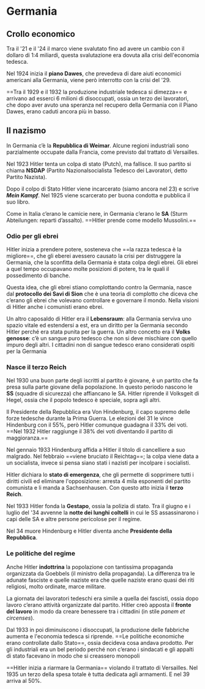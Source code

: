 # Germania
## Crollo economico
Tra il '21 e il '24 il marco viene svalutato fino ad avere un cambio con il dollaro di 1:4 miliardi, questa svalutazione era dovuta alla crisi dell'economia tedesca.

Nel 1924 inizia il **piano Dawes**, che prevedeva di dare aiuti economici americani alla Germania, viene però interrotto con la crisi del '29.

==Tra il 1929 e il 1932 la produzione industriale tedesca si dimezza== e arrivano ad esserci 6 milioni di disoccupati, ossia un terzo dei lavoratori, che dopo aver avuto una speranza nel recupero della Germania con il Piano Dawes, erano caduti ancora più in basso.

## Il nazismo
In Germania c’è la **Repubblica di Weimar**. Alcune regioni industriali sono parzialmente occupate dalla Francia, come previsto dal trattato di Versailles.

Nel 1923 Hitler tenta un colpa di stato (Putch), ma fallisce. Il suo partito si chiama **NSDAP** (Partito Nazionalsocialista Tedesco dei Lavoratori, detto Partito Nazista).

Dopo il colpo di Stato Hitler viene incarcerato (siamo ancora nel 23) e scrive _**Mein Kampf**_. Nel 1925 viene scarcerato per buona condotta e pubblica il suo libro.

Come in Italia c’erano le camicie nere, in Germania c’erano le **SA** (Sturm Abteilungen: reparti d’assalto). 
==Hitler prende come modello Mussolini.==

### Odio per gli ebrei
Hitler inizia a prendere potere, sosteneva che ==la razza tedesca è la migliore==, che gli eberei avessero causato la crisi per distruggere la Germania, che la sconfitta della Germania è stata colpa degli ebrei.
Gli ebrei a quel tempo occupavano molte posizioni di potere, tra le quali il possedimento di banche.

Questa idea, che gli ebrei stiano complottando contro la Germania, nasce dal **protocollo dei Savi di Sion** che è una teoria di complotto che diceva che c’erano gli ebrei che volevano controllare e governare il mondo. Nella visioni di Hitler anche i comunisti erano ebrei.

Un altro caposaldo di Hitler era il **Lebensraum**: alla Germania serviva uno spazio vitale ed estendersi a est, era un diritto per la Germania secondo Hitler perché era stata punita per la guerra.
Un altro concetto era il **Volks genosse**: c’è un sangue puro tedesco che non si deve mischiare con quello impuro degli altri. I cittadini non di sangue tedesco erano considerati ospiti per la Germania

### Nasce il terzo Reich
Nel 1930 una buon parte degli iscritti al partito è giovane, è un partito che fa presa sulla parte giovane della popolazione. In questo periodo nascono le **SS** (squadre di sicurezza) che affiancano le SA.
Hitler riprende il Volksgeit di Hegel, ossia che il popolo tedesco è speciale, sopra agli altri. 

Il Presidente della Repubblica era Von Hindenburg, il capo supremo delle forze tedesche durante la Prima Guerra. Le elezioni del 31 le vince Hindenburg con il 55%, però Hitler comunque guadagna il 33% dei voti.
==Nel 1932 Hitler raggiunge il 38% dei voti diventando il partito di maggioranza.==

Nel gennaio 1933 Hindenburg affida a Hitler il titolo di cancelliere a suo malgrado. Nel febbraio ==viene bruciato il Reichtag==; la colpa viene data a un socialista, invece si pensa siano stati i nazisti per incolpare i socialisti.

Hitler dichiara lo **stato di emergenza**, che gli permette di sopprimere tutti i diritti civili ed eliminare l'opposizione: arresta 4 mila esponenti del partito comunista e li manda a Sachsenhausen.
Con questo atto inizia il **terzo Reich**.

Nel 1933 Hitler fonda la **Gestapo**, ossia la polizia di stato.
Tra il giugno e i luglio del '34 avvenne la **notte dei lunghi coltelli** in cui le SS assassinarono i capi delle SA e altre persone pericolose per il regime.

Nel 34 muore Hindenburg e Hitler diventa anche **Presidente della Repubblica**.

### Le politiche del regime
Anche Hitler **indottrina** la popolazione con tantissima propaganda organizzata da Goebbels (il ministro della propaganda). La differenza tra le adunate fasciste e quelle naziste era che quelle naziste erano quasi dei riti religiosi, molto ordinate, marce militare. 

La giornata dei lavoratori tedeschi era simile a quella dei fascisti, ossia dopo lavoro c’erano attività organizzate dal partito. Hitler creò apposta il **fronte del lavoro** in modo da creare benessere tra i cittadini (in stile *panem et circenses*). 

Dal 1933 in poi diminuiscono i disoccupati, la produzione delle fabbriche aumenta e l'economia tedesca si riprende. 
==Le politiche economiche erano controllate dallo Stato==, ossia decideva cosa andava prodotto. Per gli industriali era un bel periodo perché non c’erano i sindacati e gli appalti di stato facevano in modo che si creassero monopoli

==Hitler inizia a riarmare la Germania== violando il trattato di Versailles. Nel 1935 un terzo della spesa totale è tutta dedicata agli armamenti. E nel 39 arriva al 50%. 
